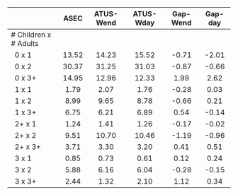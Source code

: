 
|                      |         ASEC |    ATUS-Wend |    ATUS-Wday |     Gap-Wend |      Gap-day |
| -------------------- | :----------: | :----------: | :----------: | :----------: | :----------: |
| # Children x # Adults |              |              |              |              |              |
| &nbsp;&nbsp;0 x 1    |        13.52 |        14.23 |        15.52 |        -0.71 |        -2.01 |
| &nbsp;&nbsp;0 x 2    |        30.37 |        31.25 |        31.03 |        -0.87 |        -0.66 |
| &nbsp;&nbsp;0 x 3+   |        14.95 |        12.96 |        12.33 |         1.99 |         2.62 |
| &nbsp;&nbsp;1 x 1    |         1.79 |         2.07 |         1.76 |        -0.28 |         0.03 |
| &nbsp;&nbsp;1 x 2    |         8.99 |         9.65 |         8.78 |        -0.66 |         0.21 |
| &nbsp;&nbsp;1 x 3+   |         6.75 |         6.21 |         6.89 |         0.54 |        -0.14 |
| &nbsp;&nbsp;2+ x 1   |         1.24 |         1.41 |         1.26 |        -0.17 |        -0.02 |
| &nbsp;&nbsp;2+ x 2   |         9.51 |        10.70 |        10.46 |        -1.19 |        -0.96 |
| &nbsp;&nbsp;2+ x 3+  |         3.71 |         3.30 |         3.20 |         0.41 |         0.51 |
| &nbsp;&nbsp;3 x 1    |         0.85 |         0.73 |         0.61 |         0.12 |         0.24 |
| &nbsp;&nbsp;3 x 2    |         5.88 |         6.16 |         6.04 |        -0.28 |        -0.15 |
| &nbsp;&nbsp;3 x 3+   |         2.44 |         1.32 |         2.10 |         1.12 |         0.34 |

